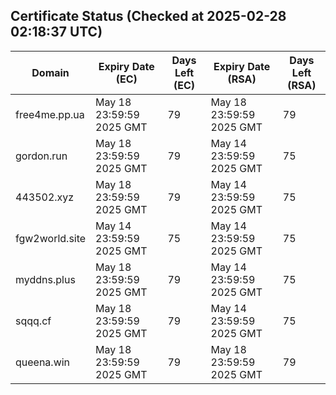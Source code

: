 ## Certificate Status (Checked at 2025-02-28 02:18:37 UTC)
| Domain | Expiry Date (EC) | Days Left (EC) | Expiry Date (RSA) | Days Left (RSA) |
|--------|-------------------|----------------|--------------------|--------------------|
| free4me.pp.ua | May 18 23:59:59 2025 GMT | 79 | May 18 23:59:59 2025 GMT | 79 |
| gordon.run | May 18 23:59:59 2025 GMT | 79 | May 14 23:59:59 2025 GMT | 75 |
| 443502.xyz | May 18 23:59:59 2025 GMT | 79 | May 14 23:59:59 2025 GMT | 75 |
| fgw2world.site | May 14 23:59:59 2025 GMT | 75 | May 14 23:59:59 2025 GMT | 75 |
| myddns.plus | May 18 23:59:59 2025 GMT | 79 | May 14 23:59:59 2025 GMT | 75 |
| sqqq.cf | May 18 23:59:59 2025 GMT | 79 | May 14 23:59:59 2025 GMT | 75 |
| queena.win | May 18 23:59:59 2025 GMT | 79 | May 18 23:59:59 2025 GMT | 79 |
